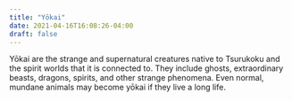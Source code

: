 ```yaml
---
title: "Yōkai"
date: 2021-04-16T16:08:26-04:00
draft: false
---
```


Yōkai are the strange and supernatural creatures native to Tsurukoku and the spirit worlds that it is connected to. They include ghosts, extraordinary beasts, dragons, spirits, and other strange phenomena. Even normal, mundane animals may become yōkai if they live a long life.